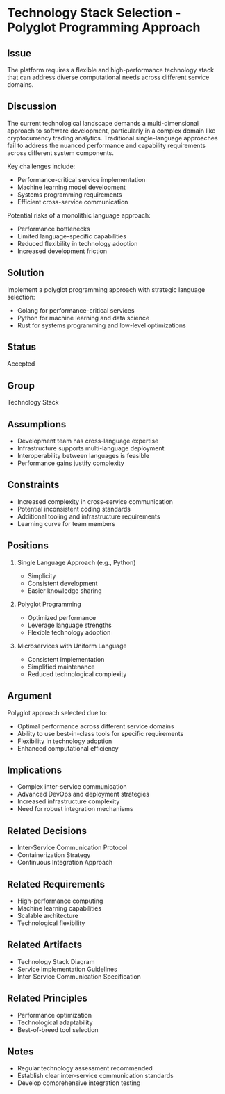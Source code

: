 # Technology Stack Selection - Polyglot Programming Approach

## Issue

The platform requires a flexible and high-performance technology stack that can address diverse computational needs across different service domains.

## Discussion

The current technological landscape demands a multi-dimensional approach to software development, particularly in a complex domain like cryptocurrency trading analytics. Traditional single-language approaches fail to address the nuanced performance and capability requirements across different system components.

Key challenges include:

- Performance-critical service implementation
- Machine learning model development
- Systems programming requirements
- Efficient cross-service communication

Potential risks of a monolithic language approach:

- Performance bottlenecks
- Limited language-specific capabilities
- Reduced flexibility in technology adoption
- Increased development friction

## Solution

Implement a polyglot programming approach with strategic language selection:

- Golang for performance-critical services
- Python for machine learning and data science
- Rust for systems programming and low-level optimizations

## Status

Accepted

## Group

Technology Stack

## Assumptions

- Development team has cross-language expertise
- Infrastructure supports multi-language deployment
- Interoperability between languages is feasible
- Performance gains justify complexity

## Constraints

- Increased complexity in cross-service communication
- Potential inconsistent coding standards
- Additional tooling and infrastructure requirements
- Learning curve for team members

## Positions

1. Single Language Approach (e.g., Python)

   - Simplicity
   - Consistent development
   - Easier knowledge sharing

2. Polyglot Programming

   - Optimized performance
   - Leverage language strengths
   - Flexible technology adoption

3. Microservices with Uniform Language

   - Consistent implementation
   - Simplified maintenance
   - Reduced technological complexity

## Argument

Polyglot approach selected due to:

- Optimal performance across different service domains
- Ability to use best-in-class tools for specific requirements
- Flexibility in technology adoption
- Enhanced computational efficiency

## Implications

- Complex inter-service communication
- Advanced DevOps and deployment strategies
- Increased infrastructure complexity
- Need for robust integration mechanisms

## Related Decisions

- Inter-Service Communication Protocol
- Containerization Strategy
- Continuous Integration Approach

## Related Requirements

- High-performance computing
- Machine learning capabilities
- Scalable architecture
- Technological flexibility

## Related Artifacts

- Technology Stack Diagram
- Service Implementation Guidelines
- Inter-Service Communication Specification

## Related Principles

- Performance optimization
- Technological adaptability
- Best-of-breed tool selection

## Notes

- Regular technology assessment recommended
- Establish clear inter-service communication standards
- Develop comprehensive integration testing
